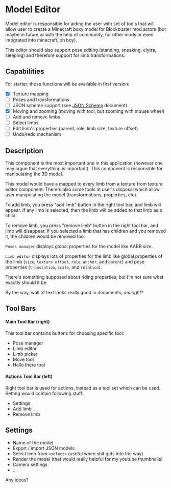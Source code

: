 # Model Editor

Model editor is responsible for aiding the user with set of tools that will 
allow user to create a Minecraft boxy model for Blockbuster mod actors (but 
maybe in future or with the help of community, for other mods or even 
integrated into minecraft, oh boy).

This editor should also support pose editing (standing, sneaking, elytra, 
sleeping) and therefore support for limb transformations.

## Capabilities

For starter, those functions will be available in first version:

* [x] Texture mapping
* [ ] Poses and transformations
* [ ] JSON scheme support (see [JSON Scheme](./JSON-Scheme.md) document)
* [x] Moving and zooming (moving with tool, but zooming with mouse wheel)
* [ ] Add and remove limbs
* [ ] Select limbs
* [ ] Edit limb's properties (parent, role, limb size, texture offset)
* [ ] Undo/redo mechanism

## Description

This component is the most important one in this application (however one 
may argue that everything is important). This component is responsible for 
manipulating the 3D model.

This model would have a mapped to every limb from a texture from texture editor 
component. There's also some tools at user's disposal which allow user manipulating 
the model (transformations, properties, etc).

To add limb, you press "add limb" button in the right tool bar, and limb will appear. 
If any limb is selected, then the limb will be added to that limb as a child.

To remove limb, you press "remove limb" button in the right tool bar, and limb will 
disappear. If you selected a limb that has children and you removed it, the children 
would be removed too.

`Poses manager` displays global properties for the model like AABB size.

`Limb editor` displays lots of properties for the limb like global properties of the 
limb (`size`, `texture offset`, `role`, `anchor`, and `parent`) and pose properties 
(`translation`, `scale`, and `rotation`).

There's something supposed about riding properties, but I'm not sure what exactly 
should it be.

By the way, wall of text looks really good in documents, *amiright*?

## Tool Bars

#### Main Tool Bar (right)

This tool bar contains buttons for choosing specific tool:

* Pose manager
* Limb editor
* Limb picker
* Move tool
* Hello there tool

#### Actions Tool Bar (left)

Right tool bar is used for actions, instead as a tool set which can be used. 
Setting would contain following stuff:

* Settings
* Add limb
* Remove limb

## Settings

* Name of the model
* Export / import JSON models
* Select limb from `<select>` (useful when shit gets into the way)
* Render the model (that would really helpful for my youtube thumbnails)
* Camera settings
* ...

Any ideas?